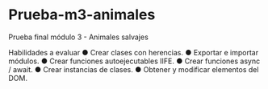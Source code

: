 # Prueba-m3-animales
Prueba final módulo 3 - Animales salvajes

Habilidades a evaluar
● Crear clases con herencias.
● Exportar e importar módulos.
● Crear funciones autoejecutables IIFE.
● Crear funciones async / await.
● Crear instancias de clases.
● Obtener y modificar elementos del DOM.
